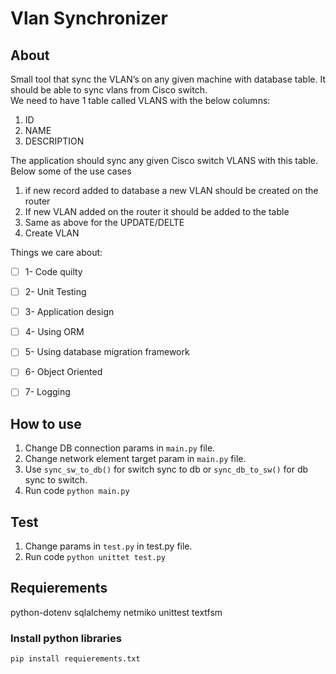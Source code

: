 # Vlan Synchronizer

## About
Small tool that sync the VLAN’s on any given machine with database table. It should be able to sync vlans from Cisco switch.    
We need to have 1 table called VLANS with the below columns:  
 1. ID
 2. NAME  
 3. DESCRIPTION  
  
The application should sync any given Cisco switch VLANS with this table. Below some of the use cases  
  
 1. if new record added to database a new VLAN should be created on the router  
 2. If new VLAN added on the router it should be added to the table  
 3. Same as above for the UPDATE/DELTE
 4. Create VLAN  
  
  
Things we care about:
 
 - [ ] 1- Code quilty  
 - [ ] 2- Unit Testing  
 - [ ] 3- Application design  
 - [ ] 4- Using ORM  
 - [ ] 5- Using database migration framework  
 - [ ] 6- Object Oriented  
 - [ ] 7- Logging  


## How to use

 1. Change DB connection params in `main.py` file.
 2. Change network element target param in `main.py` file.
 3. Use `sync_sw_to_db()` for switch sync to db or `sync_db_to_sw()` for db sync to switch.
 4. Run code `python main.py`

## Test

 1. Change params in `test.py` in test.py file.
 2. Run code `python unittet test.py`

## Requierements

python-dotenv
sqlalchemy
netmiko
unittest
textfsm

### Install python libraries

`pip install requierements.txt`